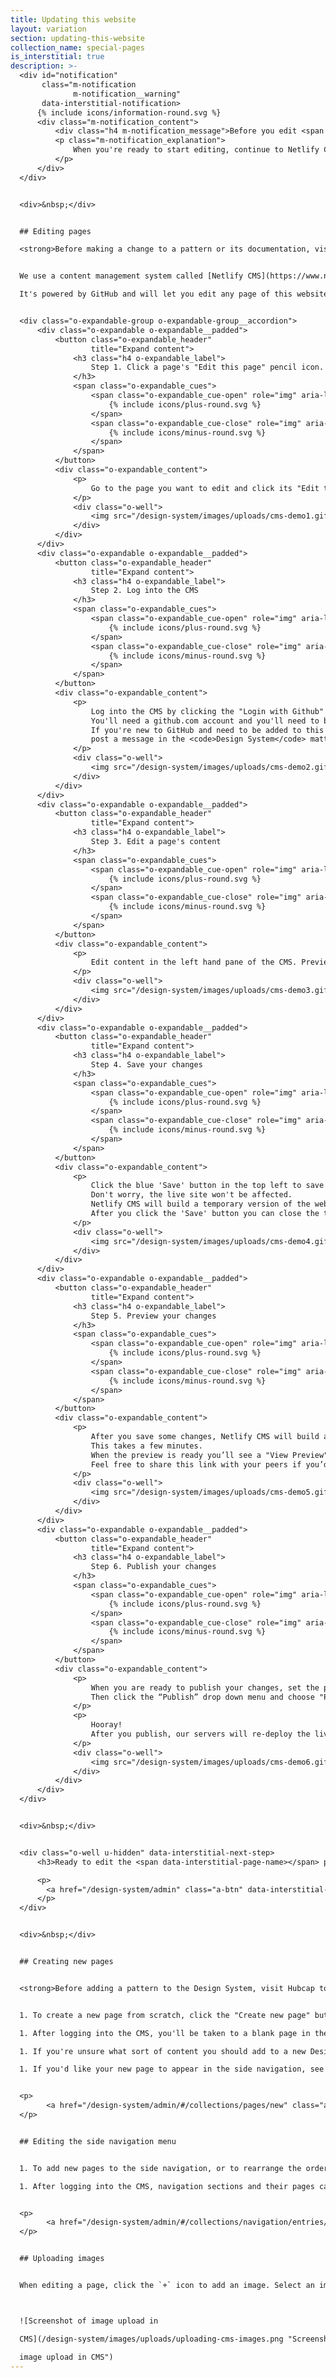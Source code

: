 ```yaml
---
title: Updating this website
layout: variation
section: updating-this-website
collection_name: special-pages
is_interstitial: true
description: >-
  <div id="notification"
       class="m-notification
              m-notification__warning"
       data-interstitial-notification>
      {% include icons/information-round.svg %}
      <div class="m-notification_content">
          <div class="h4 m-notification_message">Before you edit <span data-interstitial-page-name>a page</span>, familiarize yourself with the process.</div>
          <p class="m-notification_explanation">
              When you're ready to start editing, continue to Netlify CMS.
          </p>
      </div>
  </div>


  <div>&nbsp;</div>


  ## Editing pages

  <strong>Before making a change to a pattern or its documentation, visit Hubcap to read our Design System governance policy.</strong> It contains guidance and acceptance criteria for making minor and major changes to the Design System. 


  We use a content management system called [Netlify CMS](https://www.netlifycms.org/).

  It's powered by GitHub and will let you edit any page of this website.


  <div class="o-expandable-group o-expandable-group__accordion">
      <div class="o-expandable o-expandable__padded">
          <button class="o-expandable_header"
                  title="Expand content">
              <h3 class="h4 o-expandable_label">
                  Step 1. Click a page's "Edit this page" pencil icon.
              </h3>
              <span class="o-expandable_cues">
                  <span class="o-expandable_cue-open" role="img" aria-label="Show">
                      {% include icons/plus-round.svg %}
                  </span>
                  <span class="o-expandable_cue-close" role="img" aria-label="Hide">
                      {% include icons/minus-round.svg %}
                  </span>
              </span>
          </button>
          <div class="o-expandable_content">
              <p>
                  Go to the page you want to edit and click its "Edit this page" pencil icon.
              </p>
              <div class="o-well">
                  <img src="/design-system/images/uploads/cms-demo1.gif" alt="Screenshot showing how to edit a Design System page" />
              </div>
          </div>
      </div>
      <div class="o-expandable o-expandable__padded">
          <button class="o-expandable_header"
                  title="Expand content">
              <h3 class="h4 o-expandable_label">
                  Step 2. Log into the CMS
              </h3>
              <span class="o-expandable_cues">
                  <span class="o-expandable_cue-open" role="img" aria-label="Show">
                      {% include icons/plus-round.svg %}
                  </span>
                  <span class="o-expandable_cue-close" role="img" aria-label="Hide">
                      {% include icons/minus-round.svg %}
                  </span>
              </span>
          </button>
          <div class="o-expandable_content">
              <p>
                  Log into the CMS by clicking the "Login with Github" button.
                  You'll need a github.com account and you'll need to be added to <a href="https://github.com/orgs/cfpb/people">CFPB's GitHub organization</a>.
                  If you're new to GitHub and need to be added to this organization,
                  post a message in the <code>Design System</code> mattermost channel and someone will assist you.
              </p>
              <div class="o-well">
                  <img src="/design-system/images/uploads/cms-demo2.gif" alt="Screenshot showing how to log into Netlify CMS" />
              </div>
          </div>
      </div>
      <div class="o-expandable o-expandable__padded">
          <button class="o-expandable_header"
                  title="Expand content">
              <h3 class="h4 o-expandable_label">
                  Step 3. Edit a page's content
              </h3>
              <span class="o-expandable_cues">
                  <span class="o-expandable_cue-open" role="img" aria-label="Show">
                      {% include icons/plus-round.svg %}
                  </span>
                  <span class="o-expandable_cue-close" role="img" aria-label="Hide">
                      {% include icons/minus-round.svg %}
                  </span>
              </span>
          </button>
          <div class="o-expandable_content">
              <p>
                  Edit content in the left hand pane of the CMS. Preview your changes in the right hand pane. Check out our <a href="/design-system/sample-component-page">sample component page</a> for tips on how to structure a typical page.
              </p>
              <div class="o-well">
                  <img src="/design-system/images/uploads/cms-demo3.gif" alt="Screenshot showing how to edit a page in Netlify CMS" />
              </div>
          </div>
      </div>
      <div class="o-expandable o-expandable__padded">
          <button class="o-expandable_header"
                  title="Expand content">
              <h3 class="h4 o-expandable_label">
                  Step 4. Save your changes
              </h3>
              <span class="o-expandable_cues">
                  <span class="o-expandable_cue-open" role="img" aria-label="Show">
                      {% include icons/plus-round.svg %}
                  </span>
                  <span class="o-expandable_cue-close" role="img" aria-label="Hide">
                      {% include icons/minus-round.svg %}
                  </span>
              </span>
          </button>
          <div class="o-expandable_content">
              <p>
                  Click the blue 'Save' button in the top left to save your changes as a draft.
                  Don't worry, the live site won't be affected.
                  Netlify CMS will build a temporary version of the website with your changes so that you can preview them.
                  After you click the 'Save' button you can close the tab and come back to it later if you want, your temporary changes will persist.
              </p>
              <div class="o-well">
                  <img src="/design-system/images/uploads/cms-demo4.gif" alt="Screenshot showing how to save changes in Netlify CMS" />
              </div>
          </div>
      </div>
      <div class="o-expandable o-expandable__padded">
          <button class="o-expandable_header"
                  title="Expand content">
              <h3 class="h4 o-expandable_label">
                  Step 5. Preview your changes
              </h3>
              <span class="o-expandable_cues">
                  <span class="o-expandable_cue-open" role="img" aria-label="Show">
                      {% include icons/plus-round.svg %}
                  </span>
                  <span class="o-expandable_cue-close" role="img" aria-label="Hide">
                      {% include icons/minus-round.svg %}
                  </span>
              </span>
          </button>
          <div class="o-expandable_content">
              <p>
                  After you save some changes, Netlify CMS will build a preview of the entire website with your new content.
                  This takes a few minutes.
                  When the preview is ready you’ll see a "View Preview" link at the top of the editing page.
                  Feel free to share this link with your peers if you’d like feedback on your new page.
              </p>
              <div class="o-well">
                  <img src="/design-system/images/uploads/cms-demo5.gif" alt="Screenshot showing how to preview Netlify CMS changes" />
              </div>
          </div>
      </div>
      <div class="o-expandable o-expandable__padded">
          <button class="o-expandable_header"
                  title="Expand content">
              <h3 class="h4 o-expandable_label">
                  Step 6. Publish your changes
              </h3>
              <span class="o-expandable_cues">
                  <span class="o-expandable_cue-open" role="img" aria-label="Show">
                      {% include icons/plus-round.svg %}
                  </span>
                  <span class="o-expandable_cue-close" role="img" aria-label="Hide">
                      {% include icons/minus-round.svg %}
                  </span>
              </span>
          </button>
          <div class="o-expandable_content">
              <p>
                  When you are ready to publish your changes, set the page's status to "Ready".
                  Then click the “Publish” drop down menu and choose "Publish now."
              </p>
              <p>
                  Hooray!
                  After you publish, our servers will re-deploy the live website and you'll see your changes in a few minutes at https://cfpb.github.io/design-system.
              </p>
              <div class="o-well">
                  <img src="/design-system/images/uploads/cms-demo6.gif" alt="Screenshot showing how to publish Netlify CMS changes" />
              </div>
          </div>
      </div>
  </div>


  <div>&nbsp;</div>


  <div class="o-well u-hidden" data-interstitial-next-step>
      <h3>Ready to edit the <span data-interstitial-page-name></span> page?</h3>

      <p>
        <a href="/design-system/admin" class="a-btn" data-interstitial-redirect-button>Continue to Netlify CMS</a>
      </p>
  </div>


  <div>&nbsp;</div>


  ## Creating new pages


  <strong>Before adding a pattern to the Design System, visit Hubcap to read our Design System governance policy.</strong> It contains guidance and acceptance criteria for creating new patterns. 


  1. To create a new page from scratch, click the "Create new page" button below.

  1. After logging into the CMS, you'll be taken to a blank page in the CMS. Follow the "Editing pages" steps above to edit and preview your new page.

  1. If you're unsure what sort of content you should add to a new Design System page, check out our [sample component page](/design-system/sample-component-page). Click its "edit" button to view the sample content laid out in the CMS.

  1. If you'd like your new page to appear in the side navigation, see below.


  <p>
        <a href="/design-system/admin/#/collections/pages/new" class="a-btn" title="Create a new page for this website in Netlify CMS">Create new page</a>
  </p>


  ## Editing the side navigation menu


  1. To add new pages to the side navigation, or to rearrange the order of existing pages in the navigation, click the "Edit the side navigation" button below.

  1. After logging into the CMS, navigation sections and their pages can be added, edited and removed. You'll see a preview of the side navigation in the right-hand preview pane.


  <p>
        <a href="/design-system/admin/#/collections/navigation/entries/side-navigation" class="a-btn" title="Edit the side navigation">Edit the side navigation</a>
  </p>


  ## Uploading images


  When editing a page, click the `+` icon to add an image. Select an image from the current library or upload a new image from your computer. Note: Due to a bug in Netlify CMS, the image might not immediately appear in the preview pane.



  ![Screenshot of image upload in

  CMS](/design-system/images/uploads/uploading-cms-images.png "Screenshot of

  image upload in CMS")
---
```

